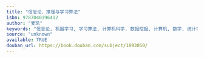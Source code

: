 ```yaml
---
title: "信息论、推理与学习算法"
isbn: 9787040196412
author: "麦凯"
keywords: "信息论, 机器学习, 学习算法, 计算机科学, 数据挖掘, 计算机, 数学, 统计学"
source: "unknown"
available: TRUE
douban_url: https://book.douban.com/subject/1893050/
---
```

